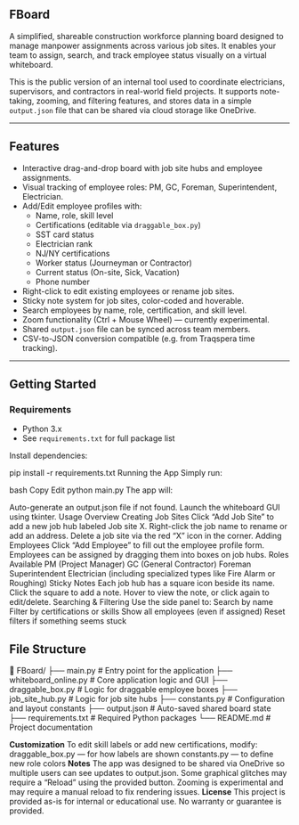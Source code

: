 
## **FBoard** 
A simplified, shareable construction workforce planning board designed to manage manpower assignments across various job sites. It enables your team to assign, search, and track employee status visually on a virtual whiteboard.

This is the public version of an internal tool used to coordinate electricians, supervisors, and contractors in real-world field projects. It supports note-taking, zooming, and filtering features, and stores data in a simple `output.json` file that can be shared via cloud storage like OneDrive.

---

## Features

- Interactive drag-and-drop board with job site hubs and employee assignments.
- Visual tracking of employee roles: PM, GC, Foreman, Superintendent, Electrician.
- Add/Edit employee profiles with:
  - Name, role, skill level
  - Certifications (editable via `draggable_box.py`)
  - SST card status
  - Electrician rank
  - NJ/NY certifications
  - Worker status (Journeyman or Contractor)
  - Current status (On-site, Sick, Vacation)
  - Phone number
- Right-click to edit existing employees or rename job sites.
- Sticky note system for job sites, color-coded and hoverable.
- Search employees by name, role, certification, and skill level.
- Zoom functionality (Ctrl + Mouse Wheel) — currently experimental.
- Shared `output.json` file can be synced across team members.
- CSV-to-JSON conversion compatible (e.g. from Traqspera time tracking).

---

## Getting Started

### Requirements

- Python 3.x
- See `requirements.txt` for full package list

Install dependencies:

pip install -r requirements.txt
Running the App
Simply run:

bash
Copy
Edit
python main.py
The app will:

Auto-generate an output.json file if not found.
Launch the whiteboard GUI using tkinter.
Usage Overview
Creating Job Sites
Click “Add Job Site” to add a new job hub labeled Job site X.
Right-click the job name to rename or add an address.
Delete a job site via the red “X” icon in the corner.
Adding Employees
Click “Add Employee” to fill out the employee profile form.
Employees can be assigned by dragging them into boxes on job hubs.
Roles Available
PM (Project Manager)
GC (General Contractor)
Foreman
Superintendent
Electrician (including specialized types like Fire Alarm or Roughing)
Sticky Notes
Each job hub has a square icon beside its name.
Click the square to add a note.
Hover to view the note, or click again to edit/delete.
Searching & Filtering
Use the side panel to:
Search by name
Filter by certifications or skills
Show all employees (even if assigned)
Reset filters if something seems stuck

## File Structure

📁 FBoard/
├── main.py                  # Entry point for the application
├── whiteboard_online.py    # Core application logic and GUI
├── draggable_box.py        # Logic for draggable employee boxes
├── job_site_hub.py         # Logic for job site hubs
├── constants.py            # Configuration and layout constants
├── output.json             # Auto-saved shared board state
├── requirements.txt        # Required Python packages
└── README.md               # Project documentation

**Customization**
To edit skill labels or add new certifications, modify:
draggable_box.py — for how labels are shown
constants.py — to define new role colors
**Notes**
The app was designed to be shared via OneDrive so multiple users can see updates to output.json.
Some graphical glitches may require a “Reload” using the provided button.
Zooming is experimental and may require a manual reload to fix rendering issues.
**License**
This project is provided as-is for internal or educational use. No warranty or guarantee is provided.
